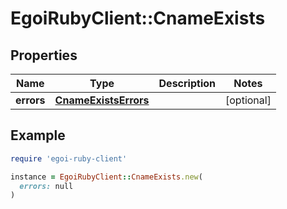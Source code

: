 # EgoiRubyClient::CnameExists

## Properties

| Name | Type | Description | Notes |
| ---- | ---- | ----------- | ----- |
| **errors** | [**CnameExistsErrors**](CnameExistsErrors.md) |  | [optional] |

## Example

```ruby
require 'egoi-ruby-client'

instance = EgoiRubyClient::CnameExists.new(
  errors: null
)
```

